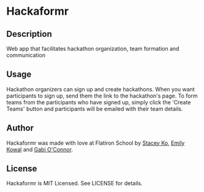# Hackaformr

## Description

Web app that facilitates hackathon organization, team formation and communication

## Usage

Hackathon organizers can sign up and create hackathons. When you want participants to sign up, send them the link to the hackathon's page. To form teams from the participants who have signed up, simply click the 'Create Teams' button and participants will be emailed with their team details.

## Author

Hackaformr was made with love at Flatiron School by [Stacey Ko](https://github.com/staceyko), [Emily Kowal](https://github.com/emottk) and [Gabi O'Connor](https://github.com/GabiOC).

## License

Hackaformr is MIT Licensed. See LICENSE for details.
